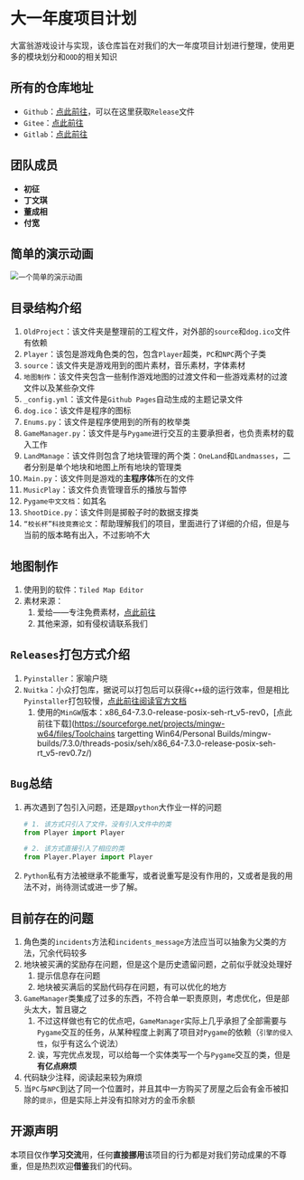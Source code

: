 # 大一年度项目计划

大富翁游戏设计与实现，该仓库旨在对我们的大一年度项目计划进行整理，使用更多的模块划分和`OOD`的相关知识

## 所有的仓库地址

- `Github`：[点此前往](https://github.com/HITWH-18-331/Monopoly)，可以在这里获取`Release`文件
- `Gitee`：[点此前往](https://gitee.com/rikdon/Monopoly)
- `Gitlab`：[点此前往](https://gitlab.com/Rik-Don/monopoly)

## 团队成员

- **初征**
- **丁文琪**
- **董成相**
- **付宽**

## 简单的演示动画

<img src="./MonopolySimplePresentation.gif" alt="一个简单的演示动画" style="zoom:90%;" />

## 目录结构介绍

1. `OldProject`：该文件夹是整理前的工程文件，对外部的`source`和`dog.ico`文件有依赖
2. `Player`：该包是游戏角色类的包，包含`Player`超类，`PC`和`NPC`两个子类
3. `source`：该文件夹是游戏用到的图片素材，音乐素材，字体素材
4. `地图制作`：该文件夹包含一些制作游戏地图的过渡文件和一些游戏素材的过渡文件以及某些杂文件
5. `_config.yml`：该文件是`Github Pages`自动生成的主题记录文件
6. `dog.ico`：该文件是程序的图标
7. `Enums.py`：该文件是程序使用到的所有的枚举类
8. `GameManager.py`：该文件是与`Pygame`进行交互的主要承担者，也负责素材的载入工作
9. `LandManage`：该文件则包含了地块管理的两个类：`OneLand`和`Landmasses`，二者分别是单个地块和地图上所有地块的管理类
10. `Main.py`：该文件则是游戏的**主程序体**所在的文件
11. `MusicPlay`：该文件负责管理音乐的播放与暂停
12. `Pygame中文文档`：如其名
13. `ShootDice.py`：该文件则是掷骰子时的数据支撑类
14. `“校长杯”科技竞赛论文`：帮助理解我们的项目，里面进行了详细的介绍，但是与当前的版本略有出入，不过影响不大

## 地图制作

1. 使用到的软件：`Tiled Map Editor`
2. 素材来源：
    1. 爱给——专注免费素材，[点此前往](http://www.aigei.com)
    2. 其他来源，如有侵权请联系我们

## `Releases`打包方式介绍

1. `Pyinstaller`：家喻户晓
2. `Nuitka`：小众打包库，据说可以打包后可以获得`C++`级的运行效率，但是相比`Pyinstaller`打包较慢，[点此前往阅读官方文档](http://www.nuitka.net/doc/user-manual.html)
    1. 使用的`MinGW`版本：x86_64-7.3.0-release-posix-seh-rt_v5-rev0，[点此前往下载](https://sourceforge.net/projects/mingw-w64/files/Toolchains targetting Win64/Personal Builds/mingw-builds/7.3.0/threads-posix/seh/x86_64-7.3.0-release-posix-seh-rt_v5-rev0.7z/)

## `Bug`总结

1. 再次遇到了包引入问题，还是跟`python`大作业一样的问题

    ```python
    # 1. 该方式只引入了文件，没有引入文件中的类
    from Player import Player
    
    # 2. 该方式直接引入了相应的类
    from Player.Player import Player
    ```

2. `Python`私有方法被继承不能重写，或者说重写是没有作用的，又或者是我的用法不对，尚待测试或进一步了解。

## 目前存在的问题

1. 角色类的`incidents`方法和`incidents_message`方法应当可以抽象为父类的方法，冗余代码较多
2. 地块被买满的奖励存在问题，但是这个是历史遗留问题，之前似乎就没处理好
    1. 提示信息存在问题
    2. 地块被买满后的奖励代码存在问题，有可以优化的地方
3. `GameManager`类集成了过多的东西，不符合单一职责原则，考虑优化，但是部头太大，暂且寝之
    1. 不过这样做也有它的优点吧，`GameManager`实际上几乎承担了全部需要与`Pygame`交互的任务，从某种程度上剥离了项目对`Pygame`的依赖（`引擎的侵入性`，似乎有这么个说法）
    2. 诶，写完优点发现，可以给每一个实体类写一个与`Pygame`交互的类，但是**有亿点麻烦**
4. 代码缺少注释，阅读起来较为麻烦
5. 当`PC`与`NPC`到达了同一个位置时，并且其中一方购买了房屋之后会有金币被扣除的`提示`，但是实际上并没有扣除对方的金币余额

## 开源声明

本项目仅作**学习交流**用，任何**直接挪用**该项目的行为都是对我们劳动成果的不尊重，但是热烈欢迎**借鉴**我们的代码。
